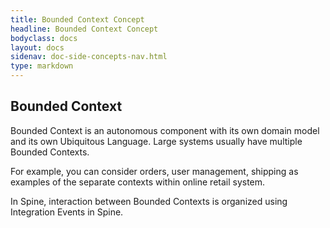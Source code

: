 ```yaml
---
title: Bounded Context Concept
headline: Bounded Context Concept
bodyclass: docs
layout: docs
sidenav: doc-side-concepts-nav.html
type: markdown
---
```

<h2 class="top">Bounded Context</h2> 

Bounded Context is an autonomous component with its own domain model and its own Ubiquitous Language. 
Large systems usually have multiple Bounded Contexts. 

For example, you can consider orders, user management, shipping as examples of the separate contexts within online retail system. 

In Spine, interaction between Bounded Contexts is organized using Integration Events in Spine.

